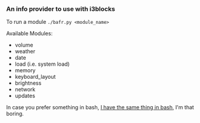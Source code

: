 ### An info provider to use with i3blocks

To run a module ```./bafr.py <module_name>```

Available Modules:
- volume
- weather
- date
- load (i.e. system load)
- memory
- keyboard_layout
- brightness
- network
- updates

In case you prefer something in bash, [I have the same thing in bash](https://github.com/MKamelll/dotfiles/tree/main/i3blocks/i3bs), I'm that boring.
